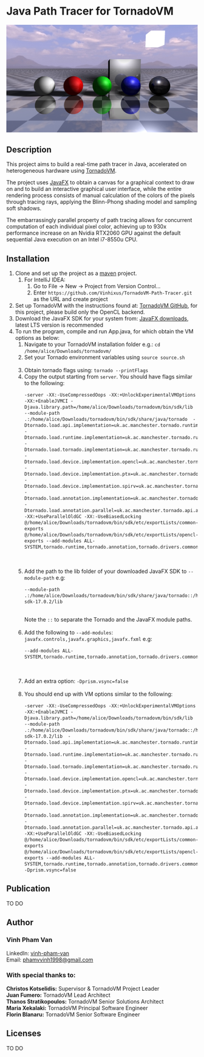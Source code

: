 # Java Path Tracer for TornadoVM

![Demo](Demo.png)

## Description

This project aims to build a real-time path tracer in Java, accelerated on heterogeneous hardware using
[TornadoVM](https://www.tornadovm.org/).

The project uses [JavaFX](https://openjfx.io/) to obtain a canvas for a graphical context to draw on and to build an
interactive graphical user interface, while the entire rendering process consists of manual calculation of the colors of
the pixels through tracing rays, applying the Blinn-Phong shading model and sampling soft shadows.

The embarrassingly parallel property of path tracing allows for concurrent computation of each individual pixel color,
achieving up to 930x performance increase on an Nvidia RTX2060 GPU against the default sequential Java execution on an
Intel i7-8550u CPU.

## Installation

1. Clone and set up the project as a [maven](https://maven.apache.org/) project.
   1. For IntelliJ IDEA:
      1. Go to File -> New -> Project from Version Control...
      2. Enter `https://github.com/Vinhixus/TornadoVM-Path-Tracer.git` as the URL and create project
2. Set up TornadoVM with the instructions found at: [TornadoVM GitHub](https://github.com/beehive-lab/TornadoVM), for
   this project, please build only the OpenCL backend.
3. Download the JavaFX SDK for your system from: [JavaFX downloads](https://gluonhq.com/products/javafx/), latest LTS
   version is recommended
4. To run the program, compile and run App.java, for which obtain the VM options as below:
    1. Navigate to your TornadoVM installation folder e.g.: `cd /home/alice/Downloads/tornadovm/`
    2. Set your Tornado environment variables using `source source.sh`<br/><br/>
    3. Obtain tornado flags using: `tornado --printFlags`
    4. Copy the output starting from `server`. You should have flags similar to the following:<br/>
       <pre><code>-server -XX:-UseCompressedOops -XX:+UnlockExperimentalVMOptions -XX:+EnableJVMCI -Djava.library.path=/home/alice/Downloads/tornadovm/bin/sdk/lib --module-path .:/home/alice/Downloads/tornadovm/bin/sdk/share/java/tornado  -Dtornado.load.api.implementation=uk.ac.manchester.tornado.runtime.tasks.TornadoTaskSchedule -Dtornado.load.runtime.implementation=uk.ac.manchester.tornado.runtime.TornadoCoreRuntime -Dtornado.load.tornado.implementation=uk.ac.manchester.tornado.runtime.common.Tornado -Dtornado.load.device.implementation.opencl=uk.ac.manchester.tornado.drivers.opencl.runtime.OCLDeviceFactory -Dtornado.load.device.implementation.ptx=uk.ac.manchester.tornado.drivers.ptx.runtime.PTXDeviceFactory -Dtornado.load.device.implementation.spirv=uk.ac.manchester.tornado.drivers.spirv.runtime.SPIRVDeviceFactory -Dtornado.load.annotation.implementation=uk.ac.manchester.tornado.annotation.ASMClassVisitor -Dtornado.load.annotation.parallel=uk.ac.manchester.tornado.api.annotations.Parallel   -XX:+UseParallelOldGC -XX:-UseBiasedLocking @/home/alice/Downloads/tornadovm/bin/sdk/etc/exportLists/common-exports  @/home/alice/Downloads/tornadovm/bin/sdk/etc/exportLists/opencl-exports --add-modules ALL-SYSTEM,tornado.runtime,tornado.annotation,tornado.drivers.common,tornado.drivers.opencl</code></pre><br/><br/>
    5. Add the path to the lib folder of your downloaded JavaFX SDK to `--module-path`
       e.g:<br/>
       <pre><code>--module-path .:/home/alice/Downloads/tornadovm/bin/sdk/share/java/tornado::/home/alice/Downloads/javafx-sdk-17.0.2/lib</code></pre><br/>
       Note the `::` to separate the Tornado and the JavaFX module paths.<br/><br/>
    6. Add the following to `--add-modules`: `javafx.controls,javafx.graphics,javafx.fxml`
       e.g:<br/>
       <pre><code>--add-modules ALL-SYSTEM,tornado.runtime,tornado.annotation,tornado.drivers.common,tornado.drivers.opencl,javafx.controls,javafx.graphics,javafx.fxml</code></pre><br/><br/>
    7. Add an extra option: `-Dprism.vsync=false`<br/><br/>
    8. You should end up with VM options similar to the following:<br/>
       <pre><code>-server -XX:-UseCompressedOops -XX:+UnlockExperimentalVMOptions -XX:+EnableJVMCI -Djava.library.path=/home/alice/Downloads/tornadovm/bin/sdk/lib --module-path .:/home/alice/Downloads/tornadovm/bin/sdk/share/java/tornado::/home/alice/Downloads/javafx-sdk-17.0.2/lib  -Dtornado.load.api.implementation=uk.ac.manchester.tornado.runtime.tasks.TornadoTaskSchedule -Dtornado.load.runtime.implementation=uk.ac.manchester.tornado.runtime.TornadoCoreRuntime -Dtornado.load.tornado.implementation=uk.ac.manchester.tornado.runtime.common.Tornado -Dtornado.load.device.implementation.opencl=uk.ac.manchester.tornado.drivers.opencl.runtime.OCLDeviceFactory -Dtornado.load.device.implementation.ptx=uk.ac.manchester.tornado.drivers.ptx.runtime.PTXDeviceFactory -Dtornado.load.device.implementation.spirv=uk.ac.manchester.tornado.drivers.spirv.runtime.SPIRVDeviceFactory -Dtornado.load.annotation.implementation=uk.ac.manchester.tornado.annotation.ASMClassVisitor -Dtornado.load.annotation.parallel=uk.ac.manchester.tornado.api.annotations.Parallel   -XX:+UseParallelOldGC -XX:-UseBiasedLocking @/home/alice/Downloads/tornadovm/bin/sdk/etc/exportLists/common-exports  @/home/alice/Downloads/tornadovm/bin/sdk/etc/exportLists/opencl-exports --add-modules ALL-SYSTEM,tornado.runtime,tornado.annotation,tornado.drivers.common,tornado.drivers.opencl,javafx.controls,javafx.graphics,javafx.fxml -Dprism.vsync=false</code></pre>

## Publication

TO DO

## Author

### Vinh Pham Van

LinkedIn: [vinh-pham-van](https://www.linkedin.com/in/vinh-pham-van/)  
Email: [phamvvinh1998@gmail.com](mailto:phamvvinh1998@gmail.com)

### With special thanks to:

**Christos Kotselidis:** Supervisor & TornadoVM Project Leader  
**Juan Fumero:** TornadoVM Lead Architect  
**Thanos Stratikopoulos:** TornadoVM Senior Solutions Architect  
**Maria Xekalaki:** TornadoVM Principal Software Engineer  
**Florin Blanaru:** TornadoVM Senior Software Engineer

## Licenses

TO DO